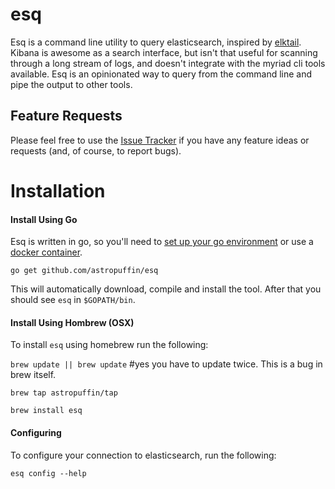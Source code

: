 # esq

Esq is a command line utility to query elasticsearch, inspired by [elktail](https://github.com/knes1/elktail). Kibana is awesome as a search interface, but isn't that useful for scanning through a long stream of logs, and doesn't integrate with the myriad cli tools available. Esq is an opinionated way to query from the command line and pipe the output to other tools.

## Feature Requests

Please feel free to use the [Issue Tracker](https://github.com/astropuffin/esq/issues) if you have any feature ideas or requests (and, of course, to report bugs).

# Installation

#### Install Using Go

Esq is written in go, so you'll need to [set up your go environment](https://golang.org/doc/install) or use a [docker container](https://hub.docker.com/r/library/golang).

`go get github.com/astropuffin/esq`

This will automatically download, compile and install the tool.
After that you should see `esq` in `$GOPATH/bin`.

#### Install Using Hombrew (OSX)

To install `esq` using homebrew run the following:

`brew update || brew update` #yes you have to update twice. This is a bug in brew itself.

`brew tap astropuffin/tap`

`brew install esq`


#### Configuring

To configure your connection to elasticsearch, run the following:

`esq config --help`
